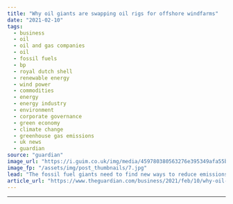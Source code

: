 ```yaml
---
title: "Why oil giants are swapping oil rigs for offshore windfarms"
date: "2021-02-10"
tags: 
  - business
  - oil
  - oil and gas companies
  - oil
  - fossil fuels
  - bp
  - royal dutch shell
  - renewable energy
  - wind power
  - commodities
  - energy
  - energy industry
  - environment
  - corporate governance
  - green economy
  - climate change
  - greenhouse gas emissions
  - uk news
  - guardian
source: "guardian"
image_url: "https://i.guim.co.uk/img/media/459780380563276e395349afa55b55f549ec7ba8/0_274_5018_3012/master/5018.jpg?width=460&quality=85&auto=format&fit=max&s=c0844ed6d086ba73679be76cb9522662"
image_fp: "/assets/img/post_thumbnails/7.jpg"
lead: "The fossil fuel giants need to find new ways to reduce emissions, generate growth and maintain their share priceThe world’s biggest oil companies are no stranger to UK waters, but by the end of the decade they will be running more offshore wind turbi..."
article_url: "https://www.theguardian.com/business/2021/feb/10/why-oil-giants-are-swapping-oil-rigs-for-offshore-windfarms"
---
```


---
